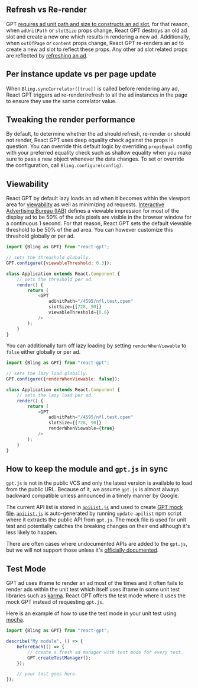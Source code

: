 ## Refresh vs Re-render

GPT [requires ad unit path and size to constructs an ad slot](https://developers.google.com/doubleclick-gpt/reference#googletag.defineSlot), for that reason, when `adUnitPath` or `slotSize` props change, React GPT destroys an old ad slot and create a new one which results in rendering a new ad.
Additionally, when `outOfPage` or `content` props change, React GPT re-renders an ad to create a new ad slot to reflect these props.
Any other ad slot related props are reflected by [refreshing an ad](https://developers.google.com/doubleclick-gpt/reference#googletag.PubAdsService_refresh).

## Per instance update vs per page update

When `Bling.syncCorrelator([true])` is called before rendering any ad, React GPT triggers ad re-render/refresh to all the ad instances in the page to ensure they use the same correlator value.

## Tweaking the render performance

By default, to determine whether the ad should refresh, re-render or should not render, React GPT uses deep equality check against the props in question. You can override this default logic by overriding `propsEqual` config with your preferred equality check such as shallow equality when you make sure to pass a new object whenever the data changes.
To set or override the configuration, call `Bling.configure(config)`.

## Viewability

React GPT by default lazy loads an ad when it becomes within the viewport area for [viewability](https://support.google.com/dfp_premium/answer/4574077) as well as minimizing ad requests.
[Interactive Advertising Bureau (IAB)](http://www.iab.com/) defines a viewable impression for most of the display ad to be 50% of the ad’s pixels are visible in the browser window for a continuous 1 second.
For that reason, React GPT sets the default viewable threshold to be 50% of the ad area. You can however customize this threshold globally or per ad.

```js
import {Bling as GPT} from "react-gpt";

// sets the threashold globally.
GPT.configure({viewableThreshold: 0.3});

class Application extends React.Component {
    // sets the threshold per ad.
    render() {
        return (
            <GPT
                adUnitPath="/4595/nfl.test.open"
                slotSize={[728, 90]}
                viewableThreshold={0.6}
            />
        );
    }
}
```

You can additionally turn off lazy loading by setting `renderWhenViewable` to `false` either globally or per ad.

```js
import {Bling as GPT} from "react-gpt";

// sets the lazy load globally.
GPT.configure({renderWhenViewable: false});

class Application extends React.Component {
    // sets the lazy load per ad.
    render() {
        return (
            <GPT
                adUnitPath="/4595/nfl.test.open"
                slotSize={[728, 90]}
                renderWhenViewable={true}
            />
        );
    }
}
```

## How to keep the module and `gpt.js` in sync

`gpt.js` is not in the public VCS and only the latest version is available to load from the public URL.
Because of it, we assume `gpt.js` is almost always backward compatible unless announced in a timely manner by Google.

The current API list is stored in [`apiList.js`](../../src/utils/apiList.js)
and used to create [GPT mock file](../../src/utils/mockGPT.js).
[`apiList.js`](../../src/utils/apiList.js) is auto-generated by running `update-apilist` npm script where it extracts the public API from `gpt.js`.
The mock file is used for unit test and potentially catches the breaking changes on their end although it's less likely to happen.

There are often cases where undocumented APIs are added to the `gpt.js`, but we will not support those unless it's [officially documented](https://developers.google.com/doubleclick-gpt/reference).

## Test Mode

GPT ad uses iframe to render an ad most of the times and it often fails to render ads within the unit test which itself uses iframe in some unit test libraries such as [karma](https://github.com/karma-runner/karma).
React GPT offers the test mode where it uses the mock GPT instead of requesting `gpt.js`.

Here is an example of how to use the test mode in your unit test using [mocha](https://github.com/mochajs/mocha).

```js
import {Bling as GPT} from "react-gpt";

describe("My module", () => {
    beforeEach(() => {
        // create a fresh ad manager with test mode for every test.
        GPT.createTestManager();
    });

    // your test goes here.
});
```
